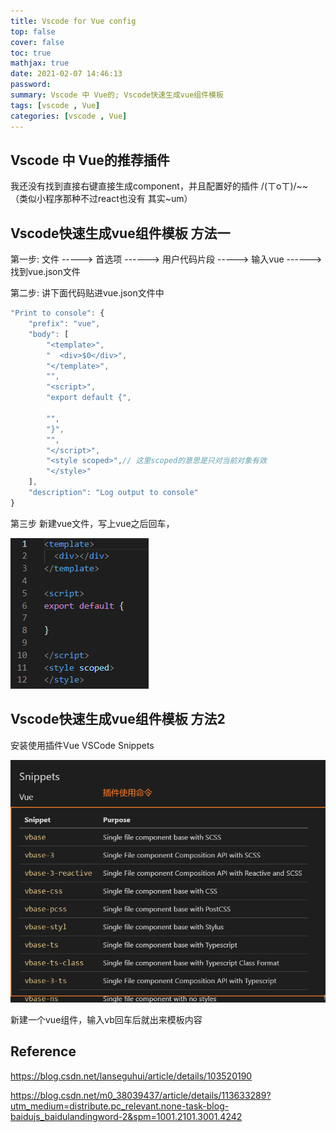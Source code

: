 ```yaml
---
title: Vscode for Vue config
top: false
cover: false
toc: true
mathjax: true
date: 2021-02-07 14:46:13
password:
summary: Vscode 中 Vue的; Vscode快速生成vue组件模板
tags: [vscode , Vue] 
categories: [vscode , Vue]
---
```


## Vscode 中 Vue的推荐插件

 我还没有找到直接右键直接生成component，并且配置好的插件 /(ㄒoㄒ)/~~ （类似小程序那种不过react也没有 其实~um）



## Vscode快速生成vue组件模板 方法一

第一步: 文件 ----->  首选项  ------>  用户代码片段  -----> 输入vue ------>找到vue.json文件

第二步: 讲下面代码贴进vue.json文件中

```js
"Print to console": {
	"prefix": "vue",
	"body": [
		"<template>",
		"  <div>$0</div>",
		"</template>",
		"",
		"<script>",
		"export default {",
			
		"",
		"}",
		"",
		"</script>",
		"<style scoped>",// 这里scoped的意思是只对当前对象有效
		"</style>"
	],
	"description": "Log output to console"
}
```

第三步 新建vue文件，写上vue之后回车，

![](Vscode-for-Vue-config/image-20210207145012865.png)

## Vscode快速生成vue组件模板 方法2

 安装使用插件Vue VSCode Snippets

![](Vscode-for-Vue-config/image-20210207145357142.png)

新建一个vue组件，输入vb回车后就出来模板内容 

## Reference

https://blog.csdn.net/lanseguhui/article/details/103520190

https://blog.csdn.net/m0_38039437/article/details/113633289?utm_medium=distribute.pc_relevant.none-task-blog-baidujs_baidulandingword-2&spm=1001.2101.3001.4242